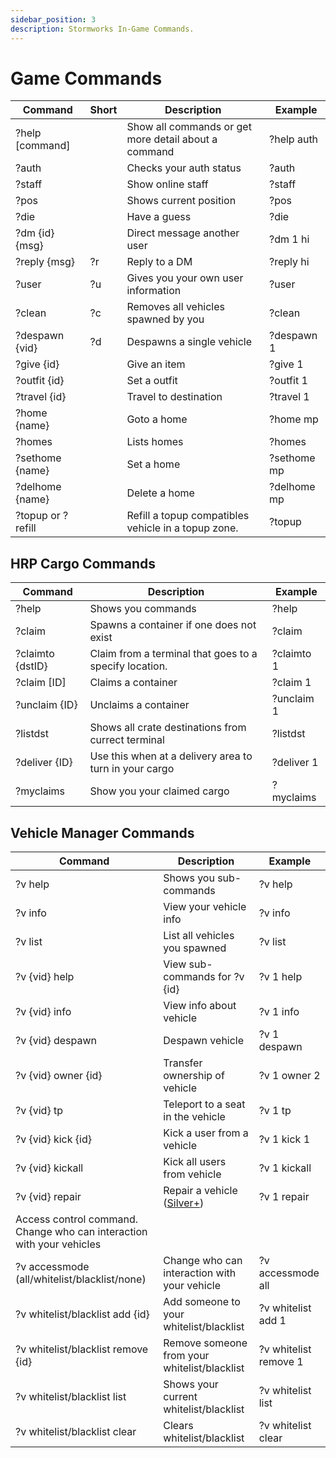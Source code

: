 ```yaml
---
sidebar_position: 3
description: Stormworks In-Game Commands.
---
```



# Game Commands

| Command           | Short        | Description                                          | &nbsp;Example |
|-------------------|--------------|------------------------------------------------------|---------------|
| ?help [command]   | &nbsp;       | Show all commands or get more detail about a command | ?help auth    |
| ?auth             | &nbsp;       | Checks your auth status                              | ?auth         |
| ?staff            | &nbsp;       | Show online staff                                    | ?staff        |
| ?pos              | &nbsp;       | Shows current position                               | ?pos          |
| ?die              | &nbsp;       | Have a guess                                         | ?die          |
| ?dm {id} {msg}    | &nbsp;       | Direct message another user                          | ?dm 1 hi      |
| ?reply {msg}      | ?r           | Reply to a DM                                        | ?reply hi     |
| ?user             | ?u           | Gives you your own user information                  | ?user         |
| ?clean            | ?c           | Removes all vehicles spawned by you                  | ?clean        |
| ?despawn {vid}    | ?d           | Despawns a single vehicle                            | ?despawn 1    |
| ?give {id}        | &nbsp;       | Give an item                                         | ?give 1       |
| ?outfit {id}      | &nbsp;       | Set a outfit                                         | ?outfit 1     |
| ?travel {id}      | &nbsp;       | Travel to destination                                | ?travel 1     |
| ?home {name}      | &nbsp;       | Goto a home                                          | ?home mp      |
| ?homes            | &nbsp;       | Lists homes                                          | ?homes        |
| ?sethome {name}   | &nbsp;       | Set a home                                           | ?sethome mp   |
| ?delhome {name}   | &nbsp;       | Delete a home                                        | ?delhome mp   |
| ?topup or ?refill | &nbsp;       | Refill a topup compatibles vehicle in a topup zone.  | ?topup        |

## HRP Cargo Commands

 Command          | Description                                            | Example
------------------|--------------------------------------------------------|------------
 ?help            | Shows you commands                                     | ?help
 ?claim           | Spawns a container if one does not exist               | ?claim
 ?claimto {dstID} | Claim from a terminal that goes to a specify location. | ?claimto 1
 ?claim [ID]      | Claims a container                                     | ?claim 1
 ?unclaim {ID}    | Unclaims a container                                   | ?unclaim 1
 ?listdst         | Shows all crate destinations from currect terminal     | ?listdst
 ?deliver {ID}    | Use this when at a delivery area to turn in your cargo | ?deliver 1
 ?myclaims        | Show you your claimed cargo                            | ?myclaims


## Vehicle Manager Commands

| Command                                                                   | Description                                          | Example                                                                                                           |
|---------------------------------------------------------------------------|------------------------------------------------------|-----------------------------------------------------|
| ?v help                                                                   | Shows you sub-commands                               | ?v help                                          |
| ?v info                                                                   | View your vehicle info                               | ?v info                                                                                                           |
| ?v list                                                                   | List all vehicles you spawned                        | ?v list                                                                                                           |
| ?v {vid} help                                                             | View sub-commands for ?v {id}                        | ?v 1 help                                                                                                         |
| ?v {vid} info                                                             | View info about vehicle                              | ?v 1 info                                                                                                         |
| ?v {vid} despawn                                                          | Despawn vehicle                                      | ?v 1 despawn                                                                                                      |
| ?v {vid} owner {id}                                                       | Transfer ownership of vehicle                        | ?v 1 owner 2                                       |
| ?v {vid} tp                                                               | Teleport to a seat in the vehicle                    | ?v 1 tp                                            |
| ?v {vid} kick {id}                                                        | Kick a user from a vehicle                           | ?v 1 kick 1                                        |
| ?v {vid} kickall                                                          | Kick all users from vehicle                          | ?v 1 kickall                                       |
| ?v {vid} repair                                                           | Repair a vehicle (<a href="/supporters#what-perks-are-there">Silver+</a>)| ?v 1 repair               |
| Access control command. Change who can interaction with your vehicles     |
| ?v accessmode (all/whitelist/blacklist/none)                              | Change who can interaction with your vehicle         | ?v accessmode all                                  |
| ?v whitelist/blacklist add {id}                                           | Add someone to your whitelist/blacklist              | ?v whitelist add 1                                 |
| ?v whitelist/blacklist remove {id}                                        | Remove someone from your whitelist/blacklist         | ?v whitelist remove 1                              |
| ?v whitelist/blacklist list                                               | Shows your current whitelist/blacklist               | ?v whitelist list                                  |
| ?v whitelist/blacklist clear                                              | Clears whitelist/blacklist                           | ?v whitelist clear                                 |




